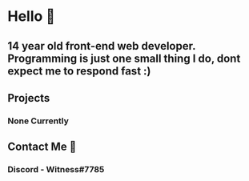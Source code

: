 # Hello  👋
## 14 year old front-end web developer. Programming is just one small thing I do, dont expect me to respond fast :)

## Projects
### None Currently

## Contact Me 💬
### Discord - Witness#7785

<!--
**WitnessDevelops/WitnessDevelops** is a ✨ _special_ ✨ repository because its `README.md` (this file) appears on your GitHub profile.

Here are some ideas to get you started:

- 🔭 I’m currently working on ...
- 🌱 I’m currently learning ...
- 👯 I’m looking to collaborate on ...
- 🤔 I’m looking for help with ...
- 💬 Ask me about ...
- 📫 How to reach me: ...
- 😄 Pronouns: ...
- ⚡ Fun fact: ...
-->
